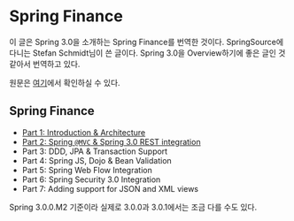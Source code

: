 # Spring Finance

이 글은 Spring 3.0을 소개하는 Spring Finance를 번역한 것이다. SpringSource에 다니는 Stefan Schmidt님이 쓴 글이다. Spring 3.0을 Overview하기에 좋은 글인 것 같아서 번역하고 있다.

원문은 [여기](http://stsmedia.net/spring-finance-part-1-introduction-architecture/)에서 확인하실 수 있다.

## Spring Finance

 * [Part 1: Introduction & Architecture](/articles/2010/1271648700.html)
 * [Part 2: Spring `@MVC` & Spring 3.0 REST integration](/articles/2010/1271653140.html)
 * Part 3: DDD, JPA & Transaction Support
 * Part 4: Spring JS, Dojo & Bean Validation
 * Part 5: Spring Web Flow Integration
 * Part 6: Spring Security 3.0 Integration
 * Part 7: Adding support for JSON and XML views

Spring 3.0.0.M2 기준이라 실제로 3.0.0과 3.0.1에서는 조금 다를 수도 있다.
